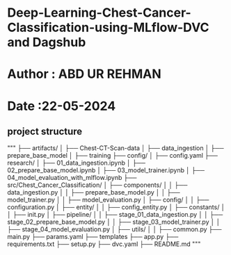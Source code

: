 # Deep-Learning-Chest-Cancer-Classification-using-MLflow-DVC and Dagshub

# Author : ABD UR REHMAN

# Date :22-05-2024

## project structure

"""
├── artifacts/
│ ├── Chest-CT-Scan-data
│ ├── data_ingestion
│ ├── prepare_base_model
│ ├── training
├── config/
│ ├── config.yaml
├── research/
│ ├── 01_data_ingestion.ipynb
│ ├── 02_prepare_base_model.ipynb
│ ├── 03_model_trainer.ipynb
│ ├── 04_model_evaluation_with_mlflow.ipynb
├── src/Chest_Cancer_Classification/
│ ├── components/
│ │ ├── data_ingestion.py
│ │ ├── prepare_base_model.py
│ │ ├── model_trainer.py
│ │ ├── model_evaluation.py
│ ├── config/
│ │ ├── configuration.py
│ ├── entity/
│ │ ├── config_entity.py
│ ├── constants/
│ │ ├── init.py
│ ├── pipeline/
│ │ ├── stage_01_data_ingestion.py
│ │ ├── stage_02_prepare_base_model.py
│ │ ├── stage_03_model_trainer.py
│ │ ├── stage_04_model_evaluation.py
│ ├── utils/
│ │ ├── common.py
├── main.py
├── params.yaml
├── templates
├── app.py
├── requirements.txt
├── setup.py
├── dvc.yaml
├── README.md
"""
